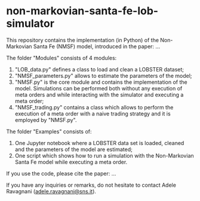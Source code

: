 # non-markovian-santa-fe-lob-simulator

This repository contains the implementation (in Python) of the Non-Markovian Santa Fe (NMSF) model, introduced in the paper: ...

The folder "Modules" consists of 4 modules:
  1) "LOB_data.py" defines a class to load and clean a LOBSTER dataset;
  2) "NMSF_parameters.py" allows to estimate the parameters of the model;
  3) "NMSF.py" is the core module and contains the implementation of the model. Simulations can be performed both without any execution of meta orders and while interacting with the simulator and executing a meta order;
  4) "NMSF_trading.py" contains a class which allows to perform the execution of a meta order with a naive trading strategy and it is employed by "NMSF.py".

The folder "Examples" consists of:
  1) One Jupyter notebook where a LOBSTER data set is loaded, cleaned and the parameters of the model are estimated;
  2) One script which shows how to run a simulation with the Non-Markovian Santa Fe model while executing a meta order.

 If you use the code, please cite the paper: ...

 If you have any inquiries or remarks, do not hesitate to contact Adele Ravagnani (adele.ravagnani@sns.it).
